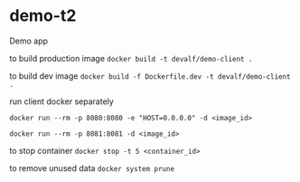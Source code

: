 # demo-t2
Demo app


to build production image
```docker build -t devalf/demo-client .```

to build dev image
```docker build -f Dockerfile.dev -t devalf/demo-client .```

run client docker separately 

```docker run --rm -p 8080:8080 -e "HOST=0.0.0.0" -d <image_id>```

```docker run --rm -p 8081:8081 -d <image_id>```

to stop container
```docker stop -t 5 <container_id>```

to remove unused data
```docker system prune```
